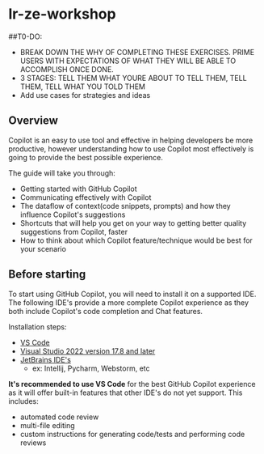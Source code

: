 # lr-ze-workshop

##T0-DO:
- BREAK DOWN THE WHY OF COMPLETING THESE EXERCISES. PRIME USERS WITH EXPECTATIONS OF WHAT THEY WILL BE ABLE TO ACCOMPLISH ONCE DONE. 
- 3 STAGES: TELL THEM WHAT YOURE ABOUT TO TELL THEM, TELL THEM, TELL WHAT YOU TOLD THEM
- Add use cases for strategies and ideas

## Overview
Copilot is an easy to use tool and effective in helping developers be more productive, however understanding how to use Copilot most effectively is going to provide the best possible experience. 

The guide will take you through:
- Getting started with GitHub Copilot
- Communicating effectively with Copilot
- The dataflow of context(code snippets, prompts) and how they influence Copilot's suggestions
- Shortcuts that will help you get on your way to getting better quality suggestions from Copilot, faster
- How to think about which Copilot feature/technique would be best for your scenario


## Before starting
To start using GitHub Copilot, you will need to install it on a supported IDE. The following IDE's provide a more complete Copilot experience as they both include Copilot's code completion and Chat features.

Installation steps:
- [VS Code](https://docs.github.com/en/enterprise-cloud@latest/copilot/using-github-copilot/asking-github-copilot-questions-in-your-ide) 
- [Visual Studio 2022 version 17.8 and later](https://docs.github.com/en/enterprise-cloud@latest/copilot/using-github-copilot/asking-github-copilot-questions-in-your-ide?tool=visualstudio)
- [JetBrains IDE's](https://docs.github.com/en/enterprise-cloud@latest/copilot/using-github-copilot/asking-github-copilot-questions-in-your-ide?tool=jetbrains)
   - ex: Intellij, Pycharm, Webstorm, etc

**It's recommended to use VS Code** for the best GitHub Copilot experience as it will offer built-in features that other IDE's do not yet support. This includes:
- automated code review
- multi-file editing
- custom instructions for generating code/tests and performing code reviews

